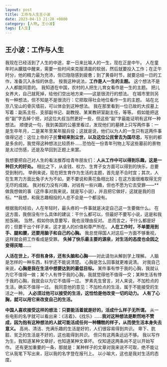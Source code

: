 ```yaml
---
layout: post
title: 工作与人生王小波
date: 2023-04-13 21:28 +0800
category: [人物, 王小波] 
tags: [人生]
---
```


## 王小波：工作与人生

我现在已经活到了人生的中途，拿一日来比喻人的一生，现在正是中午。
人在童年时从朦胧中醒来，需要一些时间来克服清晨的软弱，然后就要投入工作；在正午时分，他的精力最为充沛，但已隐隐感到疲惫；到了黄昏时节，就要总结一日的工作，准备沉入永恒的休息。
按我这种说法，**工作是人一生的主题。**
这个想法不是人人都能同意的。
我知道在中国，农村的人把生儿育女看作是一生的主题。
把儿女养大，自己就死掉，给他们空出地方来——这是很流行的想法。
在城市里则另有一种想法，但不知是不是很流行：它把取得社会地位看作一生的主题。
站在北京八宝山的骨灰墙前，可以体会到这种想法。
我在那里看到一位已故的大叔墓上写着：副系主任、支部副书记、副教授、某某教研室副主任，等等。
假如能把这些“副”字去掉个把，对这位大叔当然更好一些，但这些“副”字最能证明有这样一种想法。
顺便说一句，我到美国的公墓里看过，发现他们的墓碑上只写两件事：一是生卒年月，二是某年至某年服兵役；这就是说，他们以为人的一生只有这两件事值得记述：这位上帝的子民**曾经来到尘世，以及这位公民曾去为国尽忠**，写别的都是多余的，我觉得这种想法比较质朴……恐怕在一份青年刊物上写这些墓前的景物是太过伤感，还是及早回到正题上来罢。

我想要把自己对人生的看法推荐给青年朋友们：**人从工作中可以得到乐趣，这是一种巨大的好处。**
相比之下，从金钱、权力、生育子女方面可以得到的快乐，总要受到制约。
举例来说，现在把生育作为生活的主题，首先是不合时宜；其次，人在生育力方面比兔子大为不如，更不要说和黄花鱼相比较；在这方面很难取得无穷无尽的成就。
我对权力没有兴趣，对钱有一些兴趣，但也不愿为它去受罪——**做我想做的事（这件事对我来说，就是写小说），并且把它做好，这就是我的目标。**我想，和我志趣相投的人总不会是一个都没有。

根据我的经验，人在年轻时，最头疼的一件事就是决定自己这一生要做什么。
在这方面，我倒没有什么具体的建议：干什么都可以，但最好不要写小说，这是和我抢饭碗。
当然，假如你执意要写，我也没理由反对。
总而言之，干什么都是好的；但要干出个样子来，这才是人的价值和尊严所在。
**人在工作时，不单要用到手、腿和腰，还要用脑子和自己的心胸。**
我总觉得国人对这后一方面不够重视，这样就会把工作看成是受罪。
**失掉了快乐最主要的源泉，对生活的态度也会因之变得灰暗……**

**人活在世上，不但有身体，还有头脑和心胸**——对此请勿从解剖学上理解。
人脑是怎样的一种东西，科学还不能说清楚。
心胸是怎么回事就更难说清。
对我自己来说，**心胸是我在生活中想要达到的最低目标。**
某件事有悖于我的心胸，我就认为它不值得一做；某个人有悖于我的心胸，我就觉得他不值得一交；某种生活有悖于我的心胸，我就会以为它不值得一过。
罗素先生曾言，对人来说，不加检点的生活，确实不值得一过。
我同意他的意见：不加检点的生活，属于不能接受的生活之一种。
**人必须过他可以接受的生活，这恰恰是他改变一切的动力。**
**人有了心胸，就可以用它来改变自己的生活。**

**中国人喜欢接受这样的想法：只要能活着就是好的，活成什么样子无所谓。**
从一些电影的名字就可以看出来：《活着》、《找乐》……**我对这种想法是断然地不赞成，因为抱有这种想法的人就可能活成任何一种糟糕的样子，从而使生活本身失去意义。**
高尚、清洁、充满乐趣的生活是好的，人们很容易得到共识。
卑下、肮脏、贫乏的生活是不好的，这也能得到共识。
但只有这两条远远不够。
我以写作为生，我知道某种文章好，也知道某种文章坏。
仅知道这两条尚不足以开始写作。
还有更加重要的一条，那就是：某种样子的文章对我来说不可取，绝不能让它从我笔下写出来，冠以我的名字登在报刊上。
以小喻大，这也是我对生活的态度。
